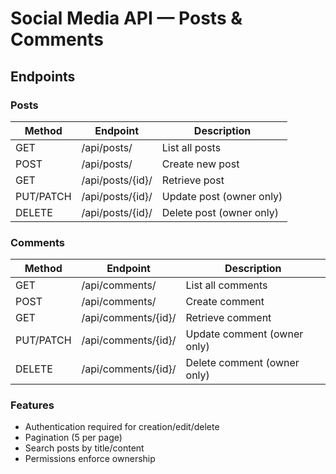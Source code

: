 # Social Media API — Posts & Comments

## Endpoints

### Posts
| Method | Endpoint | Description |
|---------|-----------|-------------|
| GET | /api/posts/ | List all posts |
| POST | /api/posts/ | Create new post |
| GET | /api/posts/{id}/ | Retrieve post |
| PUT/PATCH | /api/posts/{id}/ | Update post (owner only) |
| DELETE | /api/posts/{id}/ | Delete post (owner only) |

### Comments
| Method | Endpoint | Description |
|---------|-----------|-------------|
| GET | /api/comments/ | List all comments |
| POST | /api/comments/ | Create comment |
| GET | /api/comments/{id}/ | Retrieve comment |
| PUT/PATCH | /api/comments/{id}/ | Update comment (owner only) |
| DELETE | /api/comments/{id}/ | Delete comment (owner only) |

### Features
- Authentication required for creation/edit/delete
- Pagination (5 per page)
- Search posts by title/content
- Permissions enforce ownership
